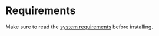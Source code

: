 # Requirements

Make sure to read the [system requirements](https://github.com/tcdi/pgx#system-requirements) before installing.

